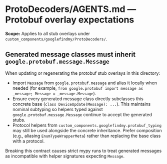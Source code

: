 # ProtoDecoders/AGENTS.md — Protobuf overlay expectations

**Scope:** Applies to all stub overlays under `custom_components/googlefindmy/ProtoDecoders/`.

## Generated message classes must inherit `google.protobuf.message.Message`

When updating or regenerating the protobuf stub overlays in this directory:

* Import `Message` from `google.protobuf.message` and alias it locally when needed (for example, `from google.protobuf import message as _message; Message = _message.Message`).
* Ensure every generated message class directly subclasses this concrete base (`class DeviceUpdate(Message): ...`). This maintains nominal subtyping so helpers typed against `google.protobuf.message.Message` continue to accept the generated stubs.
* Protocol helpers from `custom_components.googlefindmy.protobuf_typing` may still be used alongside the concrete inheritance. Prefer composition (e.g., aliasing `EnumTypeWrapperMeta`) rather than replacing the base class with a protocol.

Breaking this contract causes strict mypy runs to treat generated messages as incompatible with helper signatures expecting `Message`.
